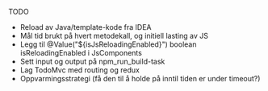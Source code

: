 TODO

* Reload av Java/template-kode fra IDEA
* Mål tid brukt på hvert metodekall, og initiell lasting av JS
* Legg til @Value("${isJsReloadingEnabled}") boolean isReloadingEnabled i JsComponents
* Sett input og output på npm_run_build-task
* Lag TodoMvc med routing og redux
* Oppvarmingsstrategi (få den til å holde på inntil tiden er under timeout?)
